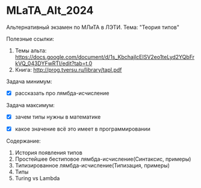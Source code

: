 # MLaTA_Alt_2024
Альтернативный экзамен по МЛиТА в ЛЭТИ. Тема: "Теория типов"

Полезные ссылки:
1. Темы альта: https://docs.google.com/document/d/1s_KbchajlcEISV2eo1teLyd2YQbFrkVQ_043DYFwRTI/edit?tab=t.0
2. Книга: http://prog.tversu.ru/library/tapl.pdf

Задача минимум:
 - [X] рассказать про лямбда-исчисление

Задача максимум:
 - [X] зачем типы нужны в математике
 - [X] какое значение всё это имеет в программировании


Содержание:
1. История появления типов
2. Простейшее бестиповое лямбда-исчисление(Синтаксис, примеры)
3. Типизированное лямбда-исчисление(Типизация, примеры)
4. Типы
5. Turing vs Lambda
